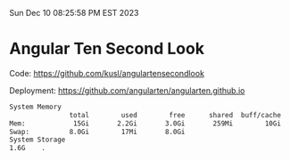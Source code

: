 Sun Dec 10 08:25:58 PM EST 2023

# Angular Ten Second Look

Code: https://github.com/kusl/angulartensecondlook

Deployment: https://github.com/angularten/angularten.github.io

```bash
System Memory
               total        used        free      shared  buff/cache   available
Mem:            15Gi       2.2Gi       3.0Gi       259Mi        10Gi        13Gi
Swap:          8.0Gi        17Mi       8.0Gi
System Storage
1.6G	.
```

